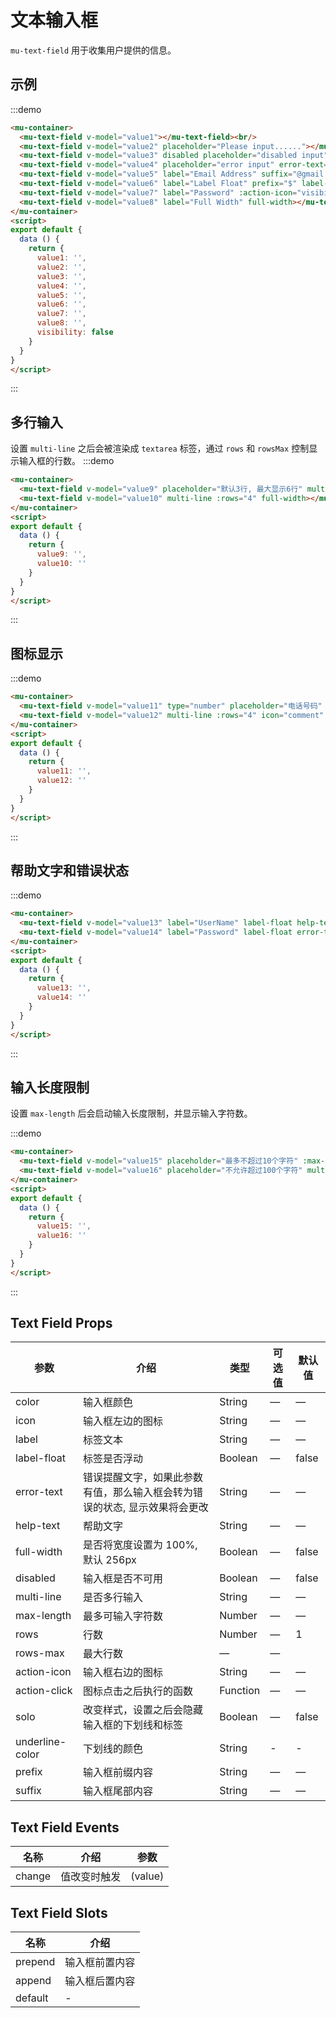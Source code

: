 # 文本输入框

`mu-text-field` 用于收集用户提供的信息。

## 示例

:::demo
```html
<mu-container>
  <mu-text-field v-model="value1"></mu-text-field><br/>
  <mu-text-field v-model="value2" placeholder="Please input......"></mu-text-field><br/>
  <mu-text-field v-model="value3" disabled placeholder="disabled input"></mu-text-field><br/>
  <mu-text-field v-model="value4" placeholder="error input" error-text="Please input......"></mu-text-field><br/>
  <mu-text-field v-model="value5" label="Email Address" suffix="@gmail.com"></mu-text-field><br/>
  <mu-text-field v-model="value6" label="Label Float" prefix="$" label-float ></mu-text-field><br/>
  <mu-text-field v-model="value7" label="Password" :action-icon="visibility ? 'visibility_off' : 'visibility'" :action-click="() => (visibility = !visibility)" :type="visibility ? 'text' : 'password'"></mu-text-field><br/>
  <mu-text-field v-model="value8" label="Full Width" full-width></mu-text-field>
</mu-container>
<script>
export default {
  data () {
    return {
      value1: '',
      value2: '',
      value3: '',
      value4: '',
      value5: '',
      value6: '',
      value7: '',
      value8: '',
      visibility: false
    }
  }
}
</script>
```
:::

## 多行输入

设置 `multi-line` 之后会被渲染成 `textarea` 标签，通过 `rows` 和 `rowsMax` 控制显示输入框的行数。
:::demo
```html
<mu-container>
  <mu-text-field v-model="value9" placeholder="默认3行, 最大显示6行" multi-line :rows="3" :rows-max="6"></mu-text-field><br/>
  <mu-text-field v-model="value10" multi-line :rows="4" full-width></mu-text-field><br/>
</mu-container>
<script>
export default {
  data () {
    return {
      value9: '',
      value10: ''
    }
  }
}
</script>
```
:::

## 图标显示

:::demo
```html
<mu-container>
  <mu-text-field v-model="value11" type="number" placeholder="电话号码" icon="phone"></mu-text-field><br/>
  <mu-text-field v-model="value12" multi-line :rows="4" icon="comment"  placeholder="输入信息"></mu-text-field><br/>
</mu-container>
<script>
export default {
  data () {
    return {
      value11: '',
      value12: ''
    }
  }
}
</script>
```
:::

## 帮助文字和错误状态

:::demo
```html
<mu-container>
  <mu-text-field v-model="value13" label="UserName" label-float help-text="用户名为6-12长度的字符" icon="account_circle"></mu-text-field><br/>
  <mu-text-field v-model="value14" label="Password" label-float error-text="请输入密码" icon="locked"></mu-text-field><br/>
</mu-container>
<script>
export default {
  data () {
    return {
      value13: '',
      value14: ''
    }
  }
}
</script>
```
:::

## 输入长度限制

设置 `max-length` 后会启动输入长度限制，并显示输入字符数。

:::demo
```html
<mu-container>
  <mu-text-field v-model="value15" placeholder="最多不超过10个字符" :max-length="10"></mu-text-field><br/>
  <mu-text-field v-model="value16" placeholder="不允许超过100个字符" multi-line :rows="3" :max-length="100"></mu-text-field><br/>
</mu-container>
<script>
export default {
  data () {
    return {
      value15: '',
      value16: ''
    }
  }
}
</script>
```
:::


## Text Field Props

| 参数 | 介绍 | 类型 | 可选值 | 默认值 |
|------|------|------|------|------|
| color | 输入框颜色 | String | — | — |
| icon | 输入框左边的图标 | String | — | — |
| label | 标签文本 | String | — | — |
| label-float | 标签是否浮动 | Boolean | — | false |
| error-text | 错误提醒文字，如果此参数有值，那么输入框会转为错误的状态, 显示效果将会更改 | String | — | — |
| help-text | 帮助文字 | String | — | — |
| full-width | 是否将宽度设置为 100%, 默认 256px | Boolean | — | false |
| disabled | 输入框是否不可用 | Boolean | — | false |
| multi-line | 是否多行输入 | String | — | — |
| max-length | 最多可输入字符数 | Number | — | — |
| rows | 行数 | Number | — | 1 |
| rows-max | 最大行数 | — | — |
| action-icon | 输入框右边的图标 | String | — | — |
| action-click | 图标点击之后执行的函数 | Function | — | — |
| solo | 改变样式，设置之后会隐藏输入框的下划线和标签 | Boolean | — | false |
| underline-color | 下划线的颜色  | String | - | - |
| prefix | 输入框前缀内容 | String | — | — |
| suffix | 输入框尾部内容 | String | — | — |

## Text Field Events

| 名称 | 介绍 | 参数 |
|-----|------|-----|
| change | 值改变时触发 | (value) |

## Text Field Slots

| 名称 | 介绍 |
|-----|------|
| prepend | 输入框前置内容 |
| append | 输入框后置内容 |
| default | - |

<script>
export default {
  data () {
    return {
      value1: '',
      value2: '',
      value3: '',
      value4: '',
      value5: '',
      value6: '',
      value7: '',
      value8: '',
      value9: '',
      value10: '',
      value11: '',
      value12: '',
      value13: '',
      value14: '',
      value15: '',
      value16: '',
      visibility: false
    }
  }
}
</script>
